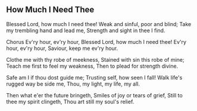 ## How Much I Need Thee

Blessed Lord, how much I need thee!
Weak and sinful, poor and blind;
Take my trembling hand and lead me,
Strength and sight in thee I find.

Chorus
Ev'ry hour, ev'ry hour,
Blessed Lord, how much I need thee!
Ev'ry hour, ev'ry hour,
Saviour, keep me ev'ry hour.

Clothe me with thy robe of meekness,
Stained with sin this robe of mine;
Teach me first to feel my weakness,
Then to plead for strength divine.

Safe am I if thou dost guide me;
Trusting self, how seen I fall!
Walk life's rugged way be side me,
Thou, my light, my life, my all.

Then what e'er the future bringeth,
Smiles of joy or tears of grief,
Still to thee my spirit clingeth,
Thou art still my soul's relief.